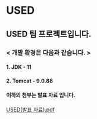 # USED

## USED 팀 프로젝트입니다.

### < 개발 환경은 다음과 같습니다. >

#### 1. JDK - 11
#### 2. Tomcat - 9.0.88

#### 이하의 첨부는 발표 자료 입니다.

[USED(발표 자료).pdf](https://github.com/user-attachments/files/15863735/USED.pdf)

